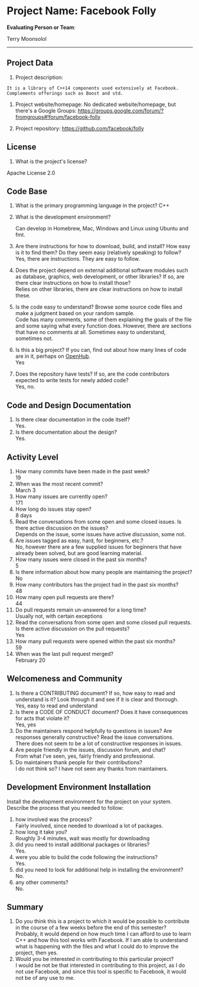 # Project Name:  Facebook Folly



**Evaluating Person or Team**:
<!-- list your first name and github user-name-->
Terry       Moonsolol

---

## Project Data

1. Project description: <br>
<!--
What is the purpose of this project? What does the code do? What type of users
does it have?
-->
	It is a library of C++14 components used extensively at Facebook. Complements offerings such as Boost and std.

1. Project website/homepage: No dedicated website/homepage, but there's a Google Groups: https://groups.google.com/forum/?fromgroups#!forum/facebook-folly

1. Project repository: https://github.com/facebook/folly



## License

1. What is the project's license? <br>
<!--
In most repositories there will be a file named LICENSE or something similar in
the root level of the repository. This is the one to examine. There may be
different licenses on specific files, but the project will have a main license.
-->
Apache License 2.0


## Code Base


1. What is the primary programming language in the project?
	C++

1. What is the development environment? <br>
	<!--
	For example, is it Gnu C++ on Linux?
	Is it a Windows 10 application? Does one need to develop in a virtual machine?
	-->
	Can develop in Homebrew, Mac, Windows and Linux using Ubuntu and fmt.

1. Are there instructions for how to download, build, and install? How easy is it
to find them? Do they seem easy (relatively speaking) to follow? <br>
	Yes, there are instructions. They are easy to follow.

1. Does the project depend on external additional software modules such as
database,  graphics, web development, or other libraries? If so, are there clear instructions on how to install those? <br>
	Relies on other libraries, there are clear instructions on how to install these.

1. Is the code easy to understand? Browse some source code files and make
a judgment based on your random sample. <br>
	Code has many comments, some of them explaining the goals of the file and some saying what every function does. However, there are sections that have no comments at all. Sometimes easy to understand, sometimes not.

1. Is this a big project? If you can, find out about how many lines of code
are in it, perhaps on [OpenHub](https://www.openhub.net/). <br>
	Yes

1. Does the repository have tests? If so, are the code contributors expected to write tests for newly added code? <br>
	Yes, no.


## Code and Design Documentation
1. Is there clear documentation in the code itself? <br>
	Yes.
1. Is there documentation about the design?  <br>
	Yes.

## Activity Level


1. How many commits have been made in the past week? <br>
	19
1. When was the most recent commit? <br>
	March 3
1. How many issues are currently open? <br>
	171
1. How long do issues stay open? <br>
	<!--
	Take the five closed issues (they can be most recently closed or a sample distributed over time) and look at when each was first reported.
	Compute the number of days that each was open and take the average.
	-->
	8 days
1. Read the conversations from some open and some closed issues. Is there active discussion on the issues? <br>
	Depends on the issue, some issues have active discussion, some not.
1. Are issues tagged as easy, hard, for beginners, etc.? <br>
	No, however there are a few supplied issues for beginners that have already been solved, but are good learning material.
1. How many issues were closed in the past six months? <br>
	5
1. Is there information about how many people are maintaining the project? <br>
	No
1. How many contributors has the project had in the past six months? <br>
	48
1. How many open pull requests are there? <br>
	44
1. Do pull requests remain un-answered for a long time? <br>
	<!--
	Look at the closed pull requests to see how long they stayed open.
	Take the five closed pull requests  (they can be most recently closed or a sample distributed over time) and look at when each was first created.
	Compute the number of days that each was open and take the average.
	-->
	Usually not, with certain exceptions
1. Read the conversations from some open and some closed pull requests.  Is there active discussion on the pull requests? <br>
	Yes
1. How many pull requests were opened within the past six months? <br>
	59
1. When was the last  pull request  merged? <br>
	February 20
## Welcomeness and Community

1. Is there a CONTRIBUTING document? If so, how easy to read and understand is it?
Look through it and see if it is clear and thorough. <br>
	Yes, easy to read and understand
1. Is there a CODE OF CONDUCT document? Does it have consequences for acts that
violate it? <br>
	Yes, yes
1. Do the maintainers respond helpfully to questions in issues?
Are responses generally constructive? Read the issue conversations. <br>
	There does not seem to be a lot of constructive responses in issues.
1. Are people friendly in the issues, discussion forum, and chat? <br>
	From what I've seen, yes, fairly friendly and professional.
1. Do maintainers thank people for their contributions? <br>
	I do not think so? I have not seen any thanks from maintainers.

## Development Environment Installation

Install the development environment for the project on your system.
Describe the process that you needed to follow:

1. how involved was the process? <br>
	Fairly involved, since needed to download a lot of packages.
1. how long it take you? <br>
	Roughly 3-4 minutes, wait was mostly for downloading
1. did you need to install additional packages or libraries? <br>
	Yes.
1. were you able to build the code following the instructions? <br>
	Yes. 
1. did you need to look for additional help in installing the environment? <br>
	No.
1. any other comments? <br>
	No.



## Summary
1. Do you think  this is a project to which it would be possible to contribute
in the course of a few weeks before the end of this semester? <br>
	<!--
	Explain your position. Do NOT simply say 'yes or 'no'.
	-->
	Probably, it would depend on how much time I can afford to use to learn C++ and how this tool works with Facebook. If I am able to understand what is happening with the files and what I could do to improve the project, then yes.
1. Would you be interested in contributing to this particular project? <br>
	<!--
	Explain why you would or would not be interested in contributing to this project. Do NOT simply say 'yes or 'no'.
	-->
	I would be not be that interested in contributing to this project, as I do not use Facebook, and since this tool is specific to Facebook, it would not be of any use to me.
